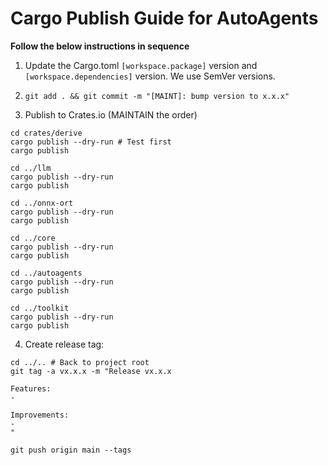 # Cargo Publish Guide for AutoAgents

**Follow the below instructions in sequence**

1. Update the Cargo.toml `[workspace.package]` version and `[workspace.dependencies]` version. We use SemVer versions.
2. `git add . && git commit -m "[MAINT]: bump version to x.x.x"`

3. Publish to Crates.io (MAINTAIN the order)

```shell
cd crates/derive
cargo publish --dry-run # Test first
cargo publish
```

```shell
cd ../llm
cargo publish --dry-run
cargo publish
```

```shell
cd ../onnx-ort
cargo publish --dry-run
cargo publish
```

```shell
cd ../core
cargo publish --dry-run
cargo publish
```

```shell
cd ../autoagents
cargo publish --dry-run
cargo publish
```

```shell
cd ../toolkit
cargo publish --dry-run
cargo publish
```

4. Create release tag:

```shell
cd ../.. # Back to project root
git tag -a vx.x.x -m "Release vx.x.x

Features:
-

Improvements:
-
"
```

```shell
git push origin main --tags
```
